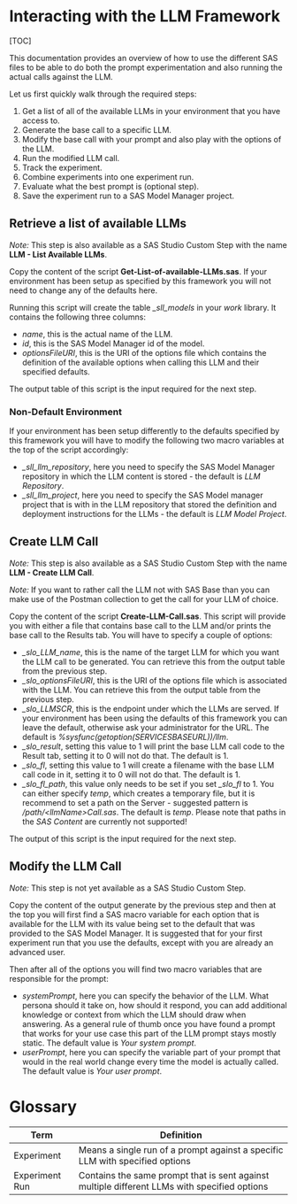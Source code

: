 # Interacting with the LLM Framework

[TOC]

This documentation provides an overview of how to use the different SAS files to be able to do both the prompt experimentation and also running the actual calls against the LLM.

Let us first quickly walk through the required steps:

1.   Get a list of all of the available LLMs in your environment that you have access to.
2.   Generate the base call to a specific LLM.
3.   Modify the base call with your prompt and also play with the options of the LLM.
4.   Run the modified LLM call.
5.   Track the experiment.
6.   Combine experiments into one experiment run.
7.   Evaluate what the best prompt is (optional step).
8.   Save the experiment run to a SAS Model Manager project.

## Retrieve a list of available LLMs

*Note:* This step is also available as a SAS Studio Custom Step with the name **LLM - List Available LLMs**.

Copy the content of the script **Get-List-of-available-LLMs.sas**. If your environment has been setup as specified by this framework you will not need to change any of the defaults here.

Running this script will create the table *_sll_models* in your *work* library. It contains the following three columns:

-   *name*, this is the actual name of the LLM.
-   *id*, this is the SAS Model Manager id of the model.
-   *optionsFileURI*, this is the URI of the options file which contains the definition of the available options when calling this LLM and their specified defaults.

The output table of this script is the input required for the next step.

### Non-Default Environment

If your environment has been setup differently to the defaults specified by this framework you will have to modify the following two macro variables at the top of the script accordingly:

-   *_sll_llm_repository*, here you need to specify the SAS Model Manager repository in which the LLM content is stored - the default is *LLM Repository*.
-   *_sll_llm_project*, here you need to specify the SAS Model manager project that is with in the LLM repository that stored the definition and deployment instructions for the LLMs - the default is *LLM Model Project*.

## Create LLM Call

*Note:* This step is also available as a SAS Studio Custom Step with the name **LLM - Create LLM Call**.

*Note:* If you want to rather call the LLM not with SAS Base than you can make use of the Postman collection to get the call for your LLM of choice.

Copy the content of the script **Create-LLM-Call.sas**. This script will provide you with either a file that contains base call to the LLM and/or prints the base call to the Results tab. You will have to specify a couple of options:

-   *_slo_LLM_name*, this is the name of the target LLM for which you want the LLM call to be generated. You can retrieve this from the output table from the previous step.
-   *_slo_optionsFileURI*, this is the URI of the options file which is associated with the LLM. You can retrieve this from the output table from the previous step.
-   *_slo_LLMSCR*, this is the endpoint under which the LLMs are served. If your environment has been using the defaults of this framework you can leave the default, otherwise ask your administrator for the URL. The default is *%sysfunc(getoption(SERVICESBASEURL))/llm*.
-   *_slo_result*, setting this value to 1 will print the base LLM call code to the Result tab, setting it to 0 will not do that. The default is 1.
-   *_slo_fl*, setting this value to 1 will create a filename with the base LLM call code in it, setting it to 0 will not do that. The default is 1.
-   *_slo_fl_path*, this value only needs to be set if you set *_slo_fl* to 1. You can either specify *temp*, which creates a temporary file, but it is recommend to set a path on the Server - suggested pattern is */path/\<llmName\>Call.sas*. The default is *temp*. Please note that paths in the *SAS Content* are currently not supported!

The output of this script is the input required for the next step.

## Modify the LLM Call

*Note:* This step is not yet available as a SAS Studio Custom Step.

Copy the content of the output generate by the previous step and then at the top you will first find a SAS macro variable for each option that is available for the LLM with its value being set to the default that was provided to the SAS Model Manager. It is suggested that for your first experiment run that you use the defaults, except with you are already an advanced user.

Then after all of the options you will find two macro variables that are responsible for the prompt:

-   *systemPrompt*, here you can specify the behavior of the LLM. What persona should it take on, how should it respond, you can add additional knowledge or context from which the LLM should draw when answering. As a general rule of thumb once you have found a prompt that works for your use case this part of the LLM prompt stays mostly static. The default value is *Your system prompt*.
-   *userPrompt*, here you can specify the variable part of your prompt that would in the real world change every time the model is actually called. The default value is *Your user prompt*.

# Glossary

| Term           | Definition                                                   |
| -------------- | ------------------------------------------------------------ |
| Experiment     | Means a single run of a prompt against a specific LLM with specified options |
| Experiment Run | Contains the same prompt that is sent against multiple different LLMs with specified options |

